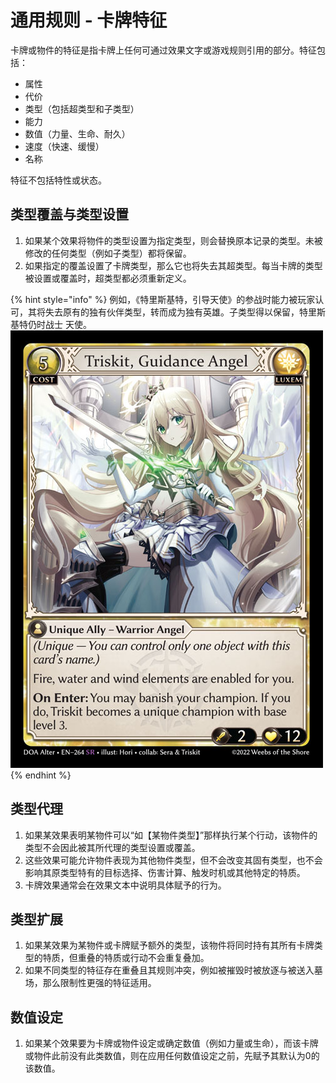# 通用规则 - 卡牌特征

卡牌或物件的特征是指卡牌上任何可通过效果文字或游戏规则引用的部分。特征包括：



* 属性
* 代价
* 类型（包括超类型和子类型）
* 能力
* 数值（力量、生命、耐久）
* 速度（快速、缓慢）
* 名称



特征不包括特性或状态。



## 类型覆盖与类型设置



1. 如果某个效果将物件的类型设置为指定类型，则会替换原本记录的类型。未被修改的任何类型（例如子类型）都将保留。
2. 如果指定的覆盖设置了卡牌类型，那么它也将失去其超类型。每当卡牌的类型被设置或覆盖时，超类型都必须重新定义。

{% hint style="info" %}
例如，《特里斯基特，引导天使》的参战时能力被玩家认可，其将失去原有的独有伙伴类型，转而成为独有英雄。子类型得以保留，特里斯基特仍时战士 天使。![](<../../.gitbook/assets/image (2).png>)
{% endhint %}

## 类型代理



1. 如果某效果表明某物件可以“如【某物件类型】”那样执行某个行动，该物件的类型不会因此被其所代理的类型设置或覆盖。
2. 这些效果可能允许物件表现为其他物件类型，但不会改变其固有类型，也不会影响其原类型特有的目标选择、伤害计算、触发时机或其他特定的特质。
3. 卡牌效果通常会在效果文本中说明具体赋予的行为。



## 类型扩展



1. 如果某效果为某物件或卡牌赋予额外的类型，该物件将同时持有其所有卡牌类型的特质，但重叠的特质或行动不会重复叠加。
2. 如果不同类型的特征存在重叠且其规则冲突，例如被摧毁时被放逐与被送入墓场，那么限制性更强的特征适用。



## 数值设定



1. 如果某个效果要为卡牌或物件设定或确定数值（例如力量或生命），而该卡牌或物件此前没有此类数值，则在应用任何数值设定之前，先赋予其默认为0的该数值。
